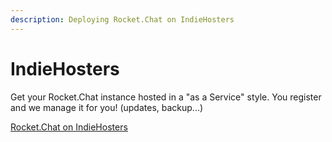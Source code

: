 ```yaml
---
description: Deploying Rocket.Chat on IndieHosters
---
```


# IndieHosters

Get your Rocket.Chat instance hosted in a "as a Service" style. You register and we manage it for you! \(updates, backup...\)

[Rocket.Chat on IndieHosters](https://indie.host/shop/)

